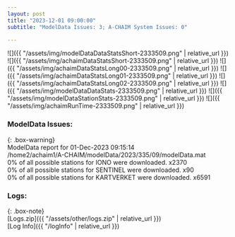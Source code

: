 ```yaml
---
layout: post
title: "2023-12-01 09:00:00"
subtitle: "ModelData Issues: 3; A-CHAIM System Issues: 0"

---
```


![]({{ "/assets/img/modelDataDataStatsShort-2333509.png" | relative_url }})
![]({{ "/assets/img/achaimDataStatsShort-2333509.png" | relative_url }})
![]({{ "/assets/img/achaimDataStatsLong00-2333509.png" | relative_url }})
![]({{ "/assets/img/achaimDataStatsLong01-2333509.png" | relative_url }})
![]({{ "/assets/img/achaimDataStatsLong02-2333509.png" | relative_url }})
![]({{ "/assets/img/modelDataDataStats-2333509.png" | relative_url }})
![]({{ "/assets/img/modelDataStationStats-2333509.png" | relative_url }})
![]({{ "/assets/img/achaimRunTime-2333509.png" | relative_url }})


### ModelData Issues:  
  
{: .box-warning}  
 ModelData report for 01-Dec-2023 09:15:14   
 /home2/achaim1/A-CHAIM/modelData/2023/335/09/modelData.mat   
 0% of all possible stations for IONO were downloaded. x2370   
 0% of all possible stations for SENTINEL were downloaded. x90   
 0% of all possible stations for KARTVERKET were downloaded. x6591   
  


### Logs:  
  
{: .box-note}  
[Logs.zip]({{ "/assets/other/logs.zip" | relative_url }})  
[Log Info]({{ "/logInfo" | relative_url }})  
